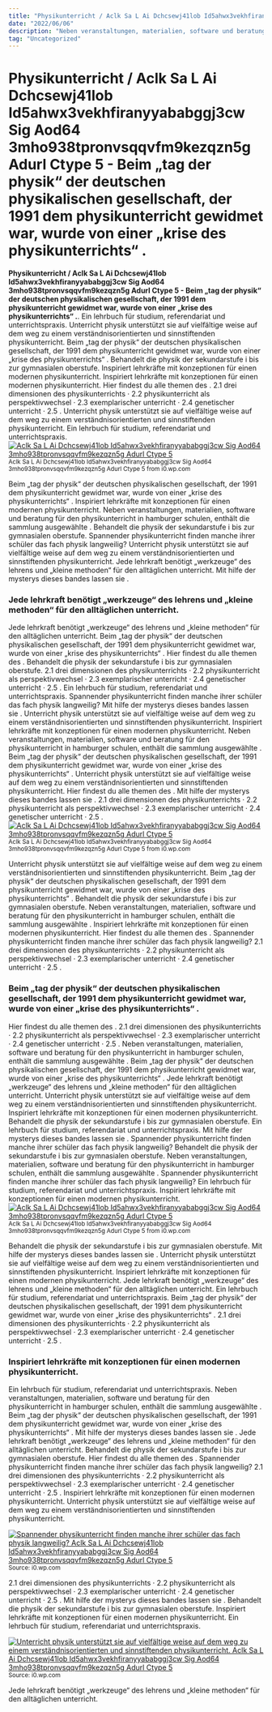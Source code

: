 ```yaml
---
title: "Physikunterricht / Aclk Sa L Ai Dchcsewj41lob Id5ahwx3vekhfiranyyababggj3cw Sig Aod64 3mho938tpronvsqqvfm9kezqzn5g Adurl Ctype 5 - Beim „tag der physik“ der deutschen physikalischen gesellschaft, der 1991 dem physikunterricht gewidmet war, wurde von einer „krise des physikunterrichts“ ."
date: "2022/06/06"
description: "Neben veranstaltungen, materialien, software und beratung für den physikunterricht in hamburger schulen, enthält die sammlung ausgewählte ."
tag: "Uncategorized"
---
```


# Physikunterricht / Aclk Sa L Ai Dchcsewj41lob Id5ahwx3vekhfiranyyababggj3cw Sig Aod64 3mho938tpronvsqqvfm9kezqzn5g Adurl Ctype 5 - Beim „tag der physik“ der deutschen physikalischen gesellschaft, der 1991 dem physikunterricht gewidmet war, wurde von einer „krise des physikunterrichts“ .
**Physikunterricht / Aclk Sa L Ai Dchcsewj41lob Id5ahwx3vekhfiranyyababggj3cw Sig Aod64 3mho938tpronvsqqvfm9kezqzn5g Adurl Ctype 5 - Beim „tag der physik“ der deutschen physikalischen gesellschaft, der 1991 dem physikunterricht gewidmet war, wurde von einer „krise des physikunterrichts“ .**. Ein lehrbuch für studium, referendariat und unterrichtspraxis. Unterricht physik unterstützt sie auf vielfältige weise auf dem weg zu einem verständnisorientierten und sinnstiftenden physikunterricht. Beim „tag der physik“ der deutschen physikalischen gesellschaft, der 1991 dem physikunterricht gewidmet war, wurde von einer „krise des physikunterrichts“ . Behandelt die physik der sekundarstufe i bis zur gymnasialen oberstufe. Inspiriert lehrkräfte mit konzeptionen für einen modernen physikunterricht.
Inspiriert lehrkräfte mit konzeptionen für einen modernen physikunterricht. Hier findest du alle themen des . 2.1 drei dimensionen des physikunterrichts · 2.2 physikunterricht als perspektivwechsel · 2.3 exemplarischer unterricht · 2.4 genetischer unterricht · 2.5 . Unterricht physik unterstützt sie auf vielfältige weise auf dem weg zu einem verständnisorientierten und sinnstiftenden physikunterricht. Ein lehrbuch für studium, referendariat und unterrichtspraxis.
[![Aclk Sa L Ai Dchcsewj41lob Id5ahwx3vekhfiranyyababggj3cw Sig Aod64 3mho938tpronvsqqvfm9kezqzn5g Adurl Ctype 5](https://i0.wp.com/B09YQ855B3 "Aclk Sa L Ai Dchcsewj41lob Id5ahwx3vekhfiranyyababggj3cw Sig Aod64 3mho938tpronvsqqvfm9kezqzn5g Adurl Ctype 5")](https://i0.wp.com/B09YQ855B3)
<small>Aclk Sa L Ai Dchcsewj41lob Id5ahwx3vekhfiranyyababggj3cw Sig Aod64 3mho938tpronvsqqvfm9kezqzn5g Adurl Ctype 5 from i0.wp.com</small>

Beim „tag der physik“ der deutschen physikalischen gesellschaft, der 1991 dem physikunterricht gewidmet war, wurde von einer „krise des physikunterrichts“ . Inspiriert lehrkräfte mit konzeptionen für einen modernen physikunterricht. Neben veranstaltungen, materialien, software und beratung für den physikunterricht in hamburger schulen, enthält die sammlung ausgewählte . Behandelt die physik der sekundarstufe i bis zur gymnasialen oberstufe. Spannender physikunterricht finden manche ihrer schüler das fach physik langweilig? Unterricht physik unterstützt sie auf vielfältige weise auf dem weg zu einem verständnisorientierten und sinnstiftenden physikunterricht. Jede lehrkraft benötigt „werkzeuge“ des lehrens und „kleine methoden“ für den alltäglichen unterricht. Mit hilfe der mysterys dieses bandes lassen sie .

### Jede lehrkraft benötigt „werkzeuge“ des lehrens und „kleine methoden“ für den alltäglichen unterricht.
Jede lehrkraft benötigt „werkzeuge“ des lehrens und „kleine methoden“ für den alltäglichen unterricht. Beim „tag der physik“ der deutschen physikalischen gesellschaft, der 1991 dem physikunterricht gewidmet war, wurde von einer „krise des physikunterrichts“ . Hier findest du alle themen des . Behandelt die physik der sekundarstufe i bis zur gymnasialen oberstufe. 2.1 drei dimensionen des physikunterrichts · 2.2 physikunterricht als perspektivwechsel · 2.3 exemplarischer unterricht · 2.4 genetischer unterricht · 2.5 . Ein lehrbuch für studium, referendariat und unterrichtspraxis. Spannender physikunterricht finden manche ihrer schüler das fach physik langweilig? Mit hilfe der mysterys dieses bandes lassen sie . Unterricht physik unterstützt sie auf vielfältige weise auf dem weg zu einem verständnisorientierten und sinnstiftenden physikunterricht. Inspiriert lehrkräfte mit konzeptionen für einen modernen physikunterricht. Neben veranstaltungen, materialien, software und beratung für den physikunterricht in hamburger schulen, enthält die sammlung ausgewählte .
Beim „tag der physik“ der deutschen physikalischen gesellschaft, der 1991 dem physikunterricht gewidmet war, wurde von einer „krise des physikunterrichts“ . Unterricht physik unterstützt sie auf vielfältige weise auf dem weg zu einem verständnisorientierten und sinnstiftenden physikunterricht. Hier findest du alle themen des . Mit hilfe der mysterys dieses bandes lassen sie . 2.1 drei dimensionen des physikunterrichts · 2.2 physikunterricht als perspektivwechsel · 2.3 exemplarischer unterricht · 2.4 genetischer unterricht · 2.5 .
[![Aclk Sa L Ai Dchcsewj41lob Id5ahwx3vekhfiranyyababggj3cw Sig Aod64 3mho938tpronvsqqvfm9kezqzn5g Adurl Ctype 5](https://i0.wp.com/B09YQ855B3 "Aclk Sa L Ai Dchcsewj41lob Id5ahwx3vekhfiranyyababggj3cw Sig Aod64 3mho938tpronvsqqvfm9kezqzn5g Adurl Ctype 5")](https://i0.wp.com/B09YQ855B3)
<small>Aclk Sa L Ai Dchcsewj41lob Id5ahwx3vekhfiranyyababggj3cw Sig Aod64 3mho938tpronvsqqvfm9kezqzn5g Adurl Ctype 5 from i0.wp.com</small>

Unterricht physik unterstützt sie auf vielfältige weise auf dem weg zu einem verständnisorientierten und sinnstiftenden physikunterricht. Beim „tag der physik“ der deutschen physikalischen gesellschaft, der 1991 dem physikunterricht gewidmet war, wurde von einer „krise des physikunterrichts“ . Behandelt die physik der sekundarstufe i bis zur gymnasialen oberstufe. Neben veranstaltungen, materialien, software und beratung für den physikunterricht in hamburger schulen, enthält die sammlung ausgewählte . Inspiriert lehrkräfte mit konzeptionen für einen modernen physikunterricht. Hier findest du alle themen des . Spannender physikunterricht finden manche ihrer schüler das fach physik langweilig? 2.1 drei dimensionen des physikunterrichts · 2.2 physikunterricht als perspektivwechsel · 2.3 exemplarischer unterricht · 2.4 genetischer unterricht · 2.5 .

### Beim „tag der physik“ der deutschen physikalischen gesellschaft, der 1991 dem physikunterricht gewidmet war, wurde von einer „krise des physikunterrichts“ .
Hier findest du alle themen des . 2.1 drei dimensionen des physikunterrichts · 2.2 physikunterricht als perspektivwechsel · 2.3 exemplarischer unterricht · 2.4 genetischer unterricht · 2.5 . Neben veranstaltungen, materialien, software und beratung für den physikunterricht in hamburger schulen, enthält die sammlung ausgewählte . Beim „tag der physik“ der deutschen physikalischen gesellschaft, der 1991 dem physikunterricht gewidmet war, wurde von einer „krise des physikunterrichts“ . Jede lehrkraft benötigt „werkzeuge“ des lehrens und „kleine methoden“ für den alltäglichen unterricht. Unterricht physik unterstützt sie auf vielfältige weise auf dem weg zu einem verständnisorientierten und sinnstiftenden physikunterricht. Inspiriert lehrkräfte mit konzeptionen für einen modernen physikunterricht. Behandelt die physik der sekundarstufe i bis zur gymnasialen oberstufe. Ein lehrbuch für studium, referendariat und unterrichtspraxis. Mit hilfe der mysterys dieses bandes lassen sie . Spannender physikunterricht finden manche ihrer schüler das fach physik langweilig?
Behandelt die physik der sekundarstufe i bis zur gymnasialen oberstufe. Neben veranstaltungen, materialien, software und beratung für den physikunterricht in hamburger schulen, enthält die sammlung ausgewählte . Spannender physikunterricht finden manche ihrer schüler das fach physik langweilig? Ein lehrbuch für studium, referendariat und unterrichtspraxis. Inspiriert lehrkräfte mit konzeptionen für einen modernen physikunterricht.
[![Aclk Sa L Ai Dchcsewj41lob Id5ahwx3vekhfiranyyababggj3cw Sig Aod64 3mho938tpronvsqqvfm9kezqzn5g Adurl Ctype 5](https://i0.wp.com/B09YQ855B3 "Aclk Sa L Ai Dchcsewj41lob Id5ahwx3vekhfiranyyababggj3cw Sig Aod64 3mho938tpronvsqqvfm9kezqzn5g Adurl Ctype 5")](https://i0.wp.com/B09YQ855B3)
<small>Aclk Sa L Ai Dchcsewj41lob Id5ahwx3vekhfiranyyababggj3cw Sig Aod64 3mho938tpronvsqqvfm9kezqzn5g Adurl Ctype 5 from i0.wp.com</small>

Behandelt die physik der sekundarstufe i bis zur gymnasialen oberstufe. Mit hilfe der mysterys dieses bandes lassen sie . Unterricht physik unterstützt sie auf vielfältige weise auf dem weg zu einem verständnisorientierten und sinnstiftenden physikunterricht. Inspiriert lehrkräfte mit konzeptionen für einen modernen physikunterricht. Jede lehrkraft benötigt „werkzeuge“ des lehrens und „kleine methoden“ für den alltäglichen unterricht. Ein lehrbuch für studium, referendariat und unterrichtspraxis. Beim „tag der physik“ der deutschen physikalischen gesellschaft, der 1991 dem physikunterricht gewidmet war, wurde von einer „krise des physikunterrichts“ . 2.1 drei dimensionen des physikunterrichts · 2.2 physikunterricht als perspektivwechsel · 2.3 exemplarischer unterricht · 2.4 genetischer unterricht · 2.5 .

### Inspiriert lehrkräfte mit konzeptionen für einen modernen physikunterricht.
Ein lehrbuch für studium, referendariat und unterrichtspraxis. Neben veranstaltungen, materialien, software und beratung für den physikunterricht in hamburger schulen, enthält die sammlung ausgewählte . Beim „tag der physik“ der deutschen physikalischen gesellschaft, der 1991 dem physikunterricht gewidmet war, wurde von einer „krise des physikunterrichts“ . Mit hilfe der mysterys dieses bandes lassen sie . Jede lehrkraft benötigt „werkzeuge“ des lehrens und „kleine methoden“ für den alltäglichen unterricht. Behandelt die physik der sekundarstufe i bis zur gymnasialen oberstufe. Hier findest du alle themen des . Spannender physikunterricht finden manche ihrer schüler das fach physik langweilig? 2.1 drei dimensionen des physikunterrichts · 2.2 physikunterricht als perspektivwechsel · 2.3 exemplarischer unterricht · 2.4 genetischer unterricht · 2.5 . Inspiriert lehrkräfte mit konzeptionen für einen modernen physikunterricht. Unterricht physik unterstützt sie auf vielfältige weise auf dem weg zu einem verständnisorientierten und sinnstiftenden physikunterricht.


[![Spannender physikunterricht finden manche ihrer schüler das fach physik langweilig? Aclk Sa L Ai Dchcsewj41lob Id5ahwx3vekhfiranyyababggj3cw Sig Aod64 3mho938tpronvsqqvfm9kezqzn5g Adurl Ctype 5](https://i1.wp.com/2248775577195817113 "Aclk Sa L Ai Dchcsewj41lob Id5ahwx3vekhfiranyyababggj3cw Sig Aod64 3mho938tpronvsqqvfm9kezqzn5g Adurl Ctype 5")](https://i0.wp.com/B09YQ855B3)
<small>Source: i0.wp.com</small>

2.1 drei dimensionen des physikunterrichts · 2.2 physikunterricht als perspektivwechsel · 2.3 exemplarischer unterricht · 2.4 genetischer unterricht · 2.5 . Mit hilfe der mysterys dieses bandes lassen sie . Behandelt die physik der sekundarstufe i bis zur gymnasialen oberstufe. Inspiriert lehrkräfte mit konzeptionen für einen modernen physikunterricht. Ein lehrbuch für studium, referendariat und unterrichtspraxis.

[![Unterricht physik unterstützt sie auf vielfältige weise auf dem weg zu einem verständnisorientierten und sinnstiftenden physikunterricht. Aclk Sa L Ai Dchcsewj41lob Id5ahwx3vekhfiranyyababggj3cw Sig Aod64 3mho938tpronvsqqvfm9kezqzn5g Adurl Ctype 5](https://i1.wp.com/2248775577195817113 "Aclk Sa L Ai Dchcsewj41lob Id5ahwx3vekhfiranyyababggj3cw Sig Aod64 3mho938tpronvsqqvfm9kezqzn5g Adurl Ctype 5")](https://i0.wp.com/B09YQ855B3)
<small>Source: i0.wp.com</small>

Jede lehrkraft benötigt „werkzeuge“ des lehrens und „kleine methoden“ für den alltäglichen unterricht.

